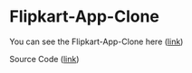 # Flipkart-App-Clone

You can see the Flipkart-App-Clone here ([link](https://news-site-8ae7b.web.app/))

Source Code ([link](https://github.com/Anamika-29/Flipkart-App-Clone))

